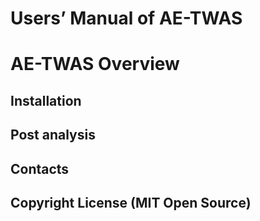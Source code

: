 # Users’ Manual of AE-TWAS
# AE-TWAS Overview

## Installation

## Post analysis

## Contacts

## Copyright License (MIT Open Source)


